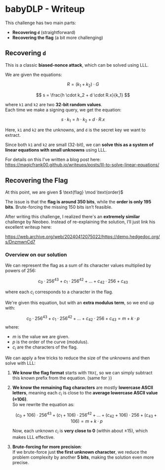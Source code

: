 # babyDLP - Writeup  

This challenge has two main parts:  
- **Recovering `d`** (straightforward)  
- **Recovering the flag** (a bit more challenging)  

## Recovering `d`  

This is a classic **biased-nonce attack**, which can be solved using LLL.  

We are given the equations:  

$$
R = (k_1 + k_2) \cdot G
$$

$$
s = \frac{h \cdot k_2 + d \cdot R.x}{k_1}
$$

where `k1` and `k2` are two **32-bit random values**.  
Each time we make a signing query, we get the equation:

$$
s \cdot k_1 = h \cdot k_2 + d \cdot R.x
$$

Here, `k1` and `k2` are the unknowns, and `d` is the secret key we want to extract.  

Since both `k1` and `k2` are small (32-bit), we can **solve this as a system of linear equations with small unknowns** using LLL.  

For details on this I've written a blog post here:  
https://magicfrank00.github.io/writeups/posts/lll-to-solve-linear-equations/


## Recovering the Flag  

At this point, we are given $ \text{flag} \mod \text{order}$


The issue is that the **flag is around 350 bits**, while the **order is only 195 bits**. Brute-forcing the missing 150 bits isn’t feasible.  

After writing this challenge, I realized there's an **extremely similar** challenge by Neobeo. Instead of re-explaining the solution, I’ll just link his excellent writeup here:  

https://web.archive.org/web/20240412075022/https://demo.hedgedoc.org/s/DnzmwnCd7

### Overview on our solution  

We can represent the flag as a sum of its character values multiplied by powers of 256:

$$
c_0 \cdot 256^{43} + c_1 \cdot 256^{42} + \dots + c_{42} \cdot 256 + c_{43}
$$

where each $c_i$ corresponds to a character in the flag.

We're given this equation, but with an **extra modulus term**, so we end up with:

$$
c_0 \cdot 256^{43} + c_1 \cdot 256^{42} + \dots + c_{42} \cdot 256 + c_{43} = m + k \cdot p
$$
where:
- $m$ is the value we are given.
- $p$ is the order of the curve (modulus).
- $c_i$ are the characters of the flag. 

We can apply a few tricks to reduce the size of the unknowns and then solve with LLL:

1. **We know the flag format** starts with `TRX{`, so we can simply subtract this known prefix from the equation. (same for `}`)
2. **We know the remaining flag characters** are mostly **lowercase ASCII letters**, meaning each $c_i$ is close to the **average lowercase ASCII value (≈106)**.  
   So we rewrite the equation as:

   $$
   (c_0 + 106) \cdot 256^{43} + (c_1 + 106) \cdot 256^{42} + \dots + (c_{42} + 106) \cdot 256 + (c_{43} + 106) = m + k \cdot p
   $$

   Now, each unknown $c_i$ is **very close to 0** (within about ±15), which makes LLL effective.

3. **Brute-forcing for more precision**:  
   If we brute-force just **the first unknown character**, we reduce the problem complexity by another **5 bits**, making the solution even more precise.
